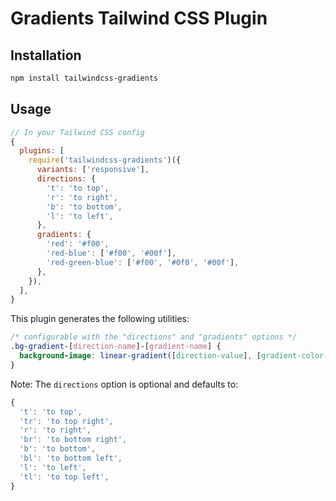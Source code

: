 # Gradients Tailwind CSS Plugin

## Installation

```bash
npm install tailwindcss-gradients
```

## Usage

```js
// In your Tailwind CSS config
{
  plugins: [
    require('tailwindcss-gradients')({
      variants: ['responsive'],
      directions: {
        't': 'to top',
        'r': 'to right',
        'b': 'to bottom',
        'l': 'to left',
      },
      gradients: {
        'red': '#f00',
        'red-blue': ['#f00', '#00f'],
        'red-green-blue': ['#f00', '#0f0', '#00f'],
      },
    }),
  ],
}
```

This plugin generates the following utilities:

```css
/* configurable with the "directions" and "gradients" options */
.bg-gradient-[direction-name]-[gradient-name] {
  background-image: linear-gradient([direction-value], [gradient-color-1], [gradient-color-2], [...])
}
```

Note: The `directions` option is optional and defaults to:
```js
{
  't': 'to top',
  'tr': 'to top right',
  'r': 'to right',
  'br': 'to bottom right',
  'b': 'to bottom',
  'bl': 'to bottom left',
  'l': 'to left',
  'tl': 'to top left',
}
```